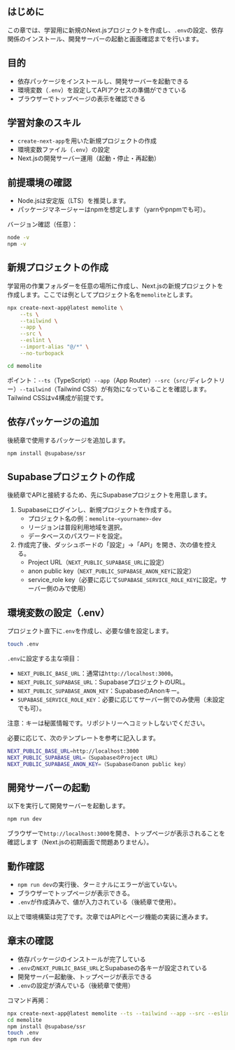 ## はじめに

この章では、学習用に新規のNext.jsプロジェクトを作成し、`.env`の設定、依存関係のインストール、開発サーバーの起動と画面確認までを行います。

## 目的

- 依存パッケージをインストールし、開発サーバーを起動できる
- 環境変数（`.env`）を設定してAPIアクセスの準備ができている
- ブラウザーでトップページの表示を確認できる

## 学習対象のスキル

- `create-next-app`を用いた新規プロジェクトの作成
- 環境変数ファイル（`.env`）の設定
- Next.jsの開発サーバー運用（起動・停止・再起動）

## 前提環境の確認

- Node.jsは安定版（LTS）を推奨します。
- パッケージマネージャーはnpmを想定します（yarnやpnpmでも可）。

バージョン確認（任意）：

```bash
node -v
npm -v
```

## 新規プロジェクトの作成

学習用の作業フォルダーを任意の場所に作成し、Next.jsの新規プロジェクトを作成します。ここでは例としてプロジェクト名を`memolite`とします。

```bash
npx create-next-app@latest memolite \
	--ts \
	--tailwind \
	--app \
	--src \
	--eslint \
	--import-alias "@/*" \
	--no-turbopack

cd memolite
```

ポイント：`--ts`（TypeScript）`--app`（App Router）`--src`（`src/`ディレクトリー）`--tailwind`（Tailwind CSS）が有効になっていることを確認します。Tailwind CSSはv4構成が前提です。

## 依存パッケージの追加

後続章で使用するパッケージを追加します。

```bash
npm install @supabase/ssr
```

## Supabaseプロジェクトの作成

後続章でAPIと接続するため、先にSupabaseプロジェクトを用意します。

1. Supabaseにログインし、新規プロジェクトを作成する。
	- プロジェクト名の例：`memolite-<yourname>-dev`
	- リージョンは普段利用地域を選択。
	- データベースのパスワードを設定。
2. 作成完了後、ダッシュボードの「設定」→「API」を開き、次の値を控える。
	- Project URL（`NEXT_PUBLIC_SUPABASE_URL`に設定）
	- anon public key（`NEXT_PUBLIC_SUPABASE_ANON_KEY`に設定）
	- service_role key（必要に応じて`SUPABASE_SERVICE_ROLE_KEY`に設定。サーバー側のみで使用）

## 環境変数の設定（.env）

プロジェクト直下に`.env`を作成し、必要な値を設定します。

```bash
touch .env
```

`.env`に設定する主な項目：

- `NEXT_PUBLIC_BASE_URL`：通常は`http://localhost:3000`。
- `NEXT_PUBLIC_SUPABASE_URL`：SupabaseプロジェクトのURL。
- `NEXT_PUBLIC_SUPABASE_ANON_KEY`：SupabaseのAnonキー。
- `SUPABASE_SERVICE_ROLE_KEY`：必要に応じてサーバー側でのみ使用（未設定でも可）。

注意：キーは秘匿情報です。リポジトリーへコミットしないでください。

必要に応じて、次のテンプレートを参考に記入します。

```bash
NEXT_PUBLIC_BASE_URL=http://localhost:3000
NEXT_PUBLIC_SUPABASE_URL=（SupabaseのProject URL）
NEXT_PUBLIC_SUPABASE_ANON_KEY=（Supabaseのanon public key）
```

## 開発サーバーの起動

以下を実行して開発サーバーを起動します。

```bash
npm run dev
```

ブラウザーで`http://localhost:3000`を開き、トップページが表示されることを確認します（Next.jsの初期画面で問題ありません）。

## 動作確認

- `npm run dev`の実行後、ターミナルにエラーが出ていない。
- ブラウザーでトップページが表示できる。
- `.env`が作成済みで、値が入力されている（後続章で使用）。

以上で環境構築は完了です。次章ではAPIとページ機能の実装に進みます。

## 章末の確認

- 依存パッケージのインストールが完了している
- `.env`の`NEXT_PUBLIC_BASE_URL`とSupabaseの各キーが設定されている
- 開発サーバー起動後、トップページが表示できる
- `.env`の設定が済んでいる（後続章で使用）

コマンド再掲：

```bash
npx create-next-app@latest memolite --ts --tailwind --app --src --eslint --import-alias "@/*" --no-turbopack
cd memolite
npm install @supabase/ssr
touch .env
npm run dev
```
